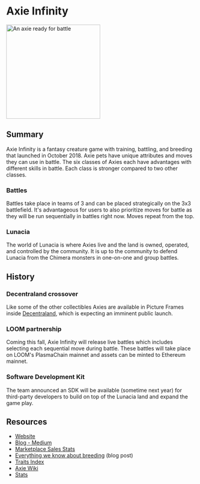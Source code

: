 # Axie Infinity

<img src="https://cdn-images-1.medium.com/max/960/1*OGfTUWooSC2NMqw8x6nn4w@2x.png" width="250" alt="An axie ready for battle" />

## Summary

Axie Infinity is a fantasy creature game with training, battling, and breeding that launched in October 2018. Axie pets have unique attributes and moves they can use in battle. The six classes of Axies each have advantages with different skills in battle. Each class is stronger compared to two other classes.

### Battles

Battles take place in teams of 3 and can be placed strategically on the 3x3 battlefield. It's advantageous for users to also prioritize moves for battle as they will be run sequentially in battles right now. Moves repeat from the top.

### Lunacia

The world of Lunacia is where Axies live and the land is owned, operated, and controlled by the community. It is up to the community to defend Lunacia from the Chimera monsters in one-on-one and group battles.

## History

### Decentraland crossover

Like some of the other collectibles Axies are available in Picture Frames inside [Decentraland](https://docs.ethhub.io/built-on-ethereum/collectables/decentraland/), which is expecting an imminent public launch.

### LOOM partnership

Coming this fall, Axie Infinity will release live battles which includes selecting each sequential move during battle. These battles will take place on LOOM's PlasmaChain mainnet and assets can be minted to Ethereum mainnet.

### Software Development Kit

The team announced an SDK will be available (sometime next year) for third-party developers to build on top of the Lunacia land and expand the game play.

## Resources

 * [Website](https://axieinfinity.com/)
 * [Blog - Medium](https://medium.com/@AxieInfinity)
 * [Marketplace Sales Stats](https://axie-sales.kikoweb.ch/axie-marketplace)
 * [Everything we know about breeding](https://medium.com/axie-infinity/axie-infinity-breeding-system-walkthrough-ec55939a7ca6) \(blog post\)
 * [Traits Index](https://freakitties.github.io/axie/traits.html)
 * [Axie Wiki](http://axie.wiki/index.php)
 * [Stats](https://axie-infinity.coinmm.co/)



